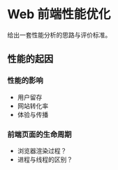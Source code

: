 # Web 前端性能优化

给出一套性能分析的思路与评价标准。

## 性能的起因

### 性能的影响

- 用户留存
- 网站转化率
- 体验与传播

### 前端页面的生命周期

- 浏览器渲染过程？
- 进程与线程的区别？
